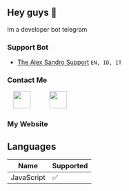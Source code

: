 <h2>Hey guys 👋</h2>
Im a developer bot telegram

<h3>Support Bot</h3>

- <a href="https://t.me/TheAlexSandroSupportBot">The Alex Sandro Support</a> <code>EN, ID, IT</code>

<h3>Contact Me</h3>
<a href="https://t.me/thealexsandro" style="margin-left: 1em; margin-right: 1em;" target="_blank"><img alt="" data-original-height="256" data-original-width="256" height="40" src="https://lh3.googleusercontent.com/-557qJ5NxbxM/YZPFuYO8_OI/AAAAAAAABa8/Xr75V5MIaVwWTTguPSyDvGDrJ9gdYu7zACLcBGAsYHQ/image.png" width="40" /></a>&nbsp; &nbsp;&nbsp;<a href="mailto:support@thealexsandro.ml" style="margin-left: 1em; margin-right: 1em;" target="_blank" title="Contact me in Email"><img alt="" data-original-height="256" data-original-width="256" height="40" src="https://lh3.googleusercontent.com/-4Epp_GA_gFs/YZPFp0dgxNI/AAAAAAAABa4/xuYN4mtssS0a2qgxgIyoDL7OQS2mc_cLgCLcBGAsYHQ/image.png" width="40" /></a></div></div><br /></div></div></div></div><div class="separator" style="clear: both;" title="Contact me in Telegram"></div><div class="separator" style="clear: both;"><a href="https://t.me/thealexsandro" target="_blank"></a></div></div>
<h3>My Website</h3>

## Languages
| Name       | Supported          |
| ---------  | ------------------ |
| JavaScript | :white_check_mark: |
